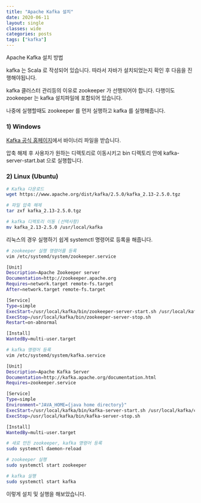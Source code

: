```yaml
---
title: "Apache Kafka 설치"
date: 2020-06-11
layout: single
classes: wide
categories: posts
tags: ["kafka"]
---
```


Apache Kafka 설치 방법

kafka 는 Scala 로 작성되어 있습니다. 따라서 자바가 설치되었는지 확인 후 다음을 진행해야됩니다.

kafka 클러스터 관리등의 이유로 zookeeper 가 선행되어야 합니다. 다행이도 zookeeper 는 kafka 설치파일에 포함되어 있습니다. 

나중에 실행할때도 zookeeper 를 먼저 실행하고 kafka 를 실행해줍니다.

### 1) Windows

[Kafka 공식 홈페이지](https://kafka.apache.org/downloads)에서 바이너리 파일을 받습니다.

압축 해제 후 사용자가 원하는 디렉토리로 이동시키고 bin 디렉토리 안에 kafka-server-start.bat 으로 실행합니다.

### 2) Linux (Ubuntu)

```sh
# Kafka 다운로드
wget https://www.apache.org/dist/kafka/2.5.0/kafka_2.13-2.5.0.tgz 

# 파일 압축 해제
tar zxf kafka_2.13-2.5.0.tgz

# kafka 디렉토리 이동 (선택사항)
mv kafka_2.13-2.5.0 /usr/local/kafka
```

리눅스의 경우 실행하기 쉽게 systemctl 명령어로 등록을 해줍니다.

```sh
# zookeeper 실행 명령어를 등록
vim /etc/systemd/system/zookeeper.service

[Unit]
Description=Apache Zookeeper server
Documentation=http://zookeeper.apache.org
Requires=network.target remote-fs.target
After=network.target remote-fs.target

[Service]
Type=simple
ExecStart=/usr/local/kafka/bin/zookeeper-server-start.sh /usr/local/kafka/config/zookeeper.properties
ExecStop=/usr/local/kafka/bin/zookeeper-server-stop.sh
Restart=on-abnormal

[Install]
WantedBy=multi-user.target

# kafka 명령어 등록
vim /etc/systemd/system/kafka.service

[Unit]
Description=Apache Kafka Server
Documentation=http://kafka.apache.org/documentation.html
Requires=zookeeper.service

[Service]
Type=simple
Environment="JAVA_HOME={java home directory}"
ExecStart=/usr/local/kafka/bin/kafka-server-start.sh /usr/local/kafka/config/server.properties
ExecStop=/usr/local/kafka/bin/kafka-server-stop.sh

[Install]
WantedBy=multi-user.target

# 새로 만든 zookeeper, kafka 명령어 등록
sudo systemctl daemon-reload

# zookeeper 실행
sudo systemctl start zookeeper

# kafka 실행
sudo systemctl start kafka
```

이렇게 설치 및 실행을 해보았습니다.